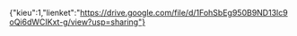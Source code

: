 {"kieu":1,"lienket":"https://drive.google.com/file/d/1FohSbEg950B9ND13lc9oQi6dWCIKxt-g/view?usp=sharing"}
